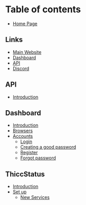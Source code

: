 # Table of contents

* [Home Page](README.md)

## Links

* [Main Website](https://isthicc.dev/)
* [Dashboard](https://isthicc.dev/login)
* [API](https://isthicc.dev/api)
* [Discord](https://discord.isthicc.dev/)

## API

* [Introduction](api/Introduction.md)

## Dashboard

* [Introduction](dashboard/Introduction.md)  
* [Browsers](dashboard/Browsers.md)
* [Accounts](dashboard/accounts/README.md)
    * [Login](dashboard/accounts/Login.md)
    * [Creating a good password](dashboard/accounts/Password.md)
    * [Register](dashboard/accounts/Register.md)
    * [Forgot password](dashboard/accounts/Forgot.md)

<!-- ## ThiccMonitoring

* [Introduction](thiccmonitoring/Introduction.md) -->

## ThiccStatus

* [Introduction](status/Introduction.md)
* [Set up](status/New.md)
  * [New Services](status/NewService.md)
